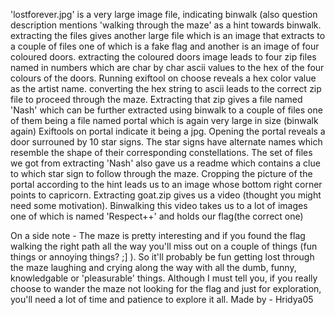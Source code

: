 ﻿'lostforever.jpg' is a very large image file, indicating binwalk (also question description mentions 'walking through the maze' as a hint towards binwalk.
extracting the files gives another large file which is an image that extracts to a couple of files one of which is a fake flag and another is an image of four coloured doors. extracting the coloured doors image leads to four zip files named in numbers which are char by char ascii values to the hex of the four colours of the doors.
Running exiftool on choose reveals a hex color value as the artist name.
converting the hex string to ascii leads to the correct zip file to proceed through the maze. 
Extracting that zip gives a file named 'Nash' which can be further extracted using binwalk to a couple of files one of them being a file named portal which is again very large in size (binwalk again)
Exiftools on portal indicate it being a jpg. Opening the portal reveals a door surrouned by 10 star signs. The star signs have alternate names which resemble the shape of their corresponding constellations. The set of files we got from extracting 'Nash' also gave us a readme which contains a clue to which star sign to follow through the maze. Cropping the picture of the portal according to the hint leads us to an image whose bottom right corner points to capricorn. 
Extracting goat.zip gives us a video (thought you might need some motivation). Binwalking this video takes us to a lot of images one of which is named 'Respect++' and holds our flag(the correct one)

On a side note - The maze is pretty interesting and if you found the flag walking the right path all the way you'll miss out on a couple of things (fun things or annoying things? ;] ). So it'll probably be fun getting lost through the maze laughing and crying along the way with all the dumb, funny, knowledgable or 'pleasurable' things. Although I must tell you, if you really choose to wander the maze not looking for the flag and just for exploration, you'll need a lot of time and patience to explore it all.
Made by - Hridya05
